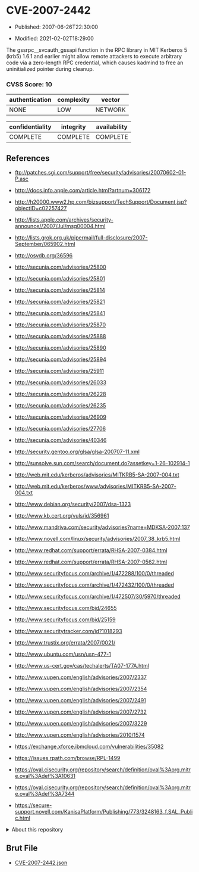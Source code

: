 # CVE-2007-2442

- Published: 2007-06-26T22:30:00

- Modified: 2021-02-02T18:29:00

The gssrpc__svcauth_gssapi function in the RPC library in MIT Kerberos 5 (krb5) 1.6.1 and earlier might allow remote attackers to execute arbitrary code via a zero-length RPC credential, which causes kadmind to free an uninitialized pointer during cleanup.

### CVSS Score: **10**

| authentication | complexity | vector |
| --- | --- | --- |
| NONE | LOW | NETWORK |

| confidentiality | integrity | availability |
| --- | --- | --- |
| COMPLETE | COMPLETE | COMPLETE |

## References

* ftp://patches.sgi.com/support/free/security/advisories/20070602-01-P.asc

* http://docs.info.apple.com/article.html?artnum=306172

* http://h20000.www2.hp.com/bizsupport/TechSupport/Document.jsp?objectID=c02257427

* http://lists.apple.com/archives/security-announce//2007/Jul/msg00004.html

* http://lists.grok.org.uk/pipermail/full-disclosure/2007-September/065902.html

* http://osvdb.org/36596

* http://secunia.com/advisories/25800

* http://secunia.com/advisories/25801

* http://secunia.com/advisories/25814

* http://secunia.com/advisories/25821

* http://secunia.com/advisories/25841

* http://secunia.com/advisories/25870

* http://secunia.com/advisories/25888

* http://secunia.com/advisories/25890

* http://secunia.com/advisories/25894

* http://secunia.com/advisories/25911

* http://secunia.com/advisories/26033

* http://secunia.com/advisories/26228

* http://secunia.com/advisories/26235

* http://secunia.com/advisories/26909

* http://secunia.com/advisories/27706

* http://secunia.com/advisories/40346

* http://security.gentoo.org/glsa/glsa-200707-11.xml

* http://sunsolve.sun.com/search/document.do?assetkey=1-26-102914-1

* http://web.mit.edu/kerberos/advisories/MITKRB5-SA-2007-004.txt

* http://web.mit.edu/kerberos/www/advisories/MITKRB5-SA-2007-004.txt

* http://www.debian.org/security/2007/dsa-1323

* http://www.kb.cert.org/vuls/id/356961

* http://www.mandriva.com/security/advisories?name=MDKSA-2007:137

* http://www.novell.com/linux/security/advisories/2007_38_krb5.html

* http://www.redhat.com/support/errata/RHSA-2007-0384.html

* http://www.redhat.com/support/errata/RHSA-2007-0562.html

* http://www.securityfocus.com/archive/1/472288/100/0/threaded

* http://www.securityfocus.com/archive/1/472432/100/0/threaded

* http://www.securityfocus.com/archive/1/472507/30/5970/threaded

* http://www.securityfocus.com/bid/24655

* http://www.securityfocus.com/bid/25159

* http://www.securitytracker.com/id?1018293

* http://www.trustix.org/errata/2007/0021/

* http://www.ubuntu.com/usn/usn-477-1

* http://www.us-cert.gov/cas/techalerts/TA07-177A.html

* http://www.vupen.com/english/advisories/2007/2337

* http://www.vupen.com/english/advisories/2007/2354

* http://www.vupen.com/english/advisories/2007/2491

* http://www.vupen.com/english/advisories/2007/2732

* http://www.vupen.com/english/advisories/2007/3229

* http://www.vupen.com/english/advisories/2010/1574

* https://exchange.xforce.ibmcloud.com/vulnerabilities/35082

* https://issues.rpath.com/browse/RPL-1499

* https://oval.cisecurity.org/repository/search/definition/oval%3Aorg.mitre.oval%3Adef%3A10631

* https://oval.cisecurity.org/repository/search/definition/oval%3Aorg.mitre.oval%3Adef%3A7344

* https://secure-support.novell.com/KanisaPlatform/Publishing/773/3248163_f.SAL_Public.html

<details>
<summary>About this repository</summary> 

  This repository is part of the project [Live Hack CVE](https://github.com/Live-Hack-CVE). Main website can be found [www.live-hack.org](https://www.live-hack.org) 
  
  Made by [Sn0wAlice](https://github.com/Sn0wAlice) for the people that care about security and need to have a feed of the latest CVEs. Hope you enjoy it, don't forget to star the repo and follow me on [Twitter](https://twitter.com/Sn0wAlice) and [Github](https://github.com/Sn0wAlice). And that is my [personnal website](https://www.alice-snow.me/)

  - [Home Page](https://github.com/Live-Hack-CVE)
  - [Framework](https://github.com/Live-Hack-CVE/cve-framework)
  - [CVE database](https://github.com/Live-Hack-CVE/full_database)
  - [Changelog](https://github.com/Live-Hack-CVE/Changelog)
</details>

## Brut File

* [CVE-2007-2442.json](https://raw.githubusercontent.com/Live-Hack-CVE/full_database/main/cves/2007/CVE-2007-2442.json)

